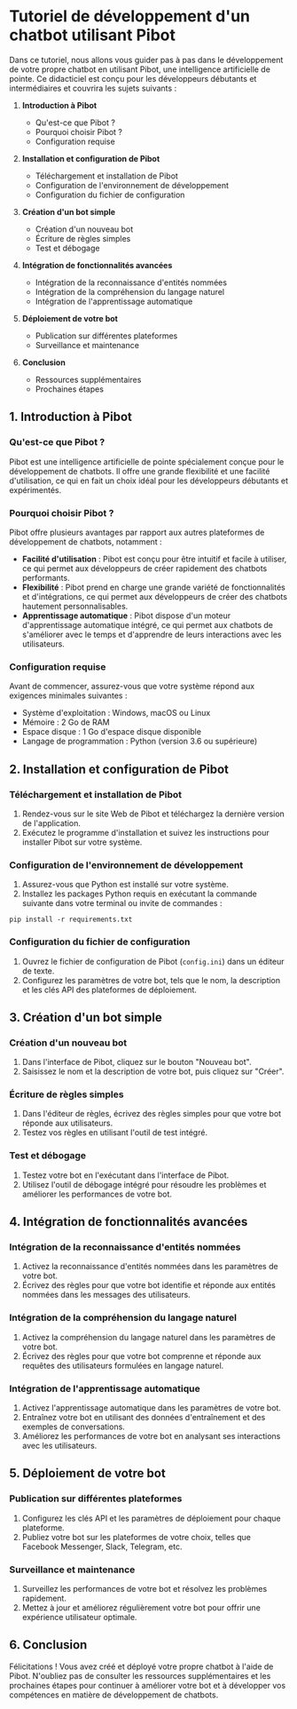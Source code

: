 # Tutoriel de développement d'un chatbot utilisant Pibot

Dans ce tutoriel, nous allons vous guider pas à pas dans le développement de votre propre chatbot en utilisant Pibot, une intelligence artificielle de pointe. Ce didacticiel est conçu pour les développeurs débutants et intermédiaires et couvrira les sujets suivants :

1. **Introduction à Pibot**
    - Qu'est-ce que Pibot ?
    - Pourquoi choisir Pibot ?
    - Configuration requise

2. **Installation et configuration de Pibot**
    - Téléchargement et installation de Pibot
    - Configuration de l'environnement de développement
    - Configuration du fichier de configuration

3. **Création d'un bot simple**
    - Création d'un nouveau bot
    - Écriture de règles simples
    - Test et débogage

4. **Intégration de fonctionnalités avancées**
    - Intégration de la reconnaissance d'entités nommées
    - Intégration de la compréhension du langage naturel
    - Intégration de l'apprentissage automatique

5. **Déploiement de votre bot**
    - Publication sur différentes plateformes
    - Surveillance et maintenance

6. **Conclusion**
    - Ressources supplémentaires
    - Prochaines étapes

## 1. Introduction à Pibot

### Qu'est-ce que Pibot ?

Pibot est une intelligence artificielle de pointe spécialement conçue pour le développement de chatbots. Il offre une grande flexibilité et une facilité d'utilisation, ce qui en fait un choix idéal pour les développeurs débutants et expérimentés.

### Pourquoi choisir Pibot ?

Pibot offre plusieurs avantages par rapport aux autres plateformes de développement de chatbots, notamment :

- **Facilité d'utilisation** : Pibot est conçu pour être intuitif et facile à utiliser, ce qui permet aux développeurs de créer rapidement des chatbots performants.
- **Flexibilité** : Pibot prend en charge une grande variété de fonctionnalités et d'intégrations, ce qui permet aux développeurs de créer des chatbots hautement personnalisables.
- **Apprentissage automatique** : Pibot dispose d'un moteur d'apprentissage automatique intégré, ce qui permet aux chatbots de s'améliorer avec le temps et d'apprendre de leurs interactions avec les utilisateurs.

### Configuration requise

Avant de commencer, assurez-vous que votre système répond aux exigences minimales suivantes :

- Système d'exploitation : Windows, macOS ou Linux
- Mémoire : 2 Go de RAM
- Espace disque : 1 Go d'espace disque disponible
- Langage de programmation : Python (version 3.6 ou supérieure)

## 2. Installation et configuration de Pibot

### Téléchargement et installation de Pibot

1. Rendez-vous sur le site Web de Pibot et téléchargez la dernière version de l'application.
2. Exécutez le programme d'installation et suivez les instructions pour installer Pibot sur votre système.

### Configuration de l'environnement de développement

1. Assurez-vous que Python est installé sur votre système.
2. Installez les packages Python requis en exécutant la commande suivante dans votre terminal ou invite de commandes :

```
pip install -r requirements.txt
```

### Configuration du fichier de configuration

1. Ouvrez le fichier de configuration de Pibot (`config.ini`) dans un éditeur de texte.
2. Configurez les paramètres de votre bot, tels que le nom, la description et les clés API des plateformes de déploiement.

## 3. Création d'un bot simple

### Création d'un nouveau bot

1. Dans l'interface de Pibot, cliquez sur le bouton "Nouveau bot".
2. Saisissez le nom et la description de votre bot, puis cliquez sur "Créer".

### Écriture de règles simples

1. Dans l'éditeur de règles, écrivez des règles simples pour que votre bot réponde aux utilisateurs.
2. Testez vos règles en utilisant l'outil de test intégré.

### Test et débogage

1. Testez votre bot en l'exécutant dans l'interface de Pibot.
2. Utilisez l'outil de débogage intégré pour résoudre les problèmes et améliorer les performances de votre bot.

## 4. Intégration de fonctionnalités avancées

### Intégration de la reconnaissance d'entités nommées

1. Activez la reconnaissance d'entités nommées dans les paramètres de votre bot.
2. Écrivez des règles pour que votre bot identifie et réponde aux entités nommées dans les messages des utilisateurs.

### Intégration de la compréhension du langage naturel

1. Activez la compréhension du langage naturel dans les paramètres de votre bot.
2. Écrivez des règles pour que votre bot comprenne et réponde aux requêtes des utilisateurs formulées en langage naturel.

### Intégration de l'apprentissage automatique

1. Activez l'apprentissage automatique dans les paramètres de votre bot.
2. Entraînez votre bot en utilisant des données d'entraînement et des exemples de conversations.
3. Améliorez les performances de votre bot en analysant ses interactions avec les utilisateurs.

## 5. Déploiement de votre bot

### Publication sur différentes plateformes

1. Configurez les clés API et les paramètres de déploiement pour chaque plateforme.
2. Publiez votre bot sur les plateformes de votre choix, telles que Facebook Messenger, Slack, Telegram, etc.

### Surveillance et maintenance

1. Surveillez les performances de votre bot et résolvez les problèmes rapidement.
2. Mettez à jour et améliorez régulièrement votre bot pour offrir une expérience utilisateur optimale.

## 6. Conclusion

Félicitations ! Vous avez créé et déployé votre propre chatbot à l'aide de Pibot. N'oubliez pas de consulter les ressources supplémentaires et les prochaines étapes pour continuer à améliorer votre bot et à développer vos compétences en matière de développement de chatbots.